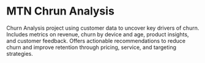 # MTN Chrun Analysis
 Churn Analysis project using customer data to uncover key drivers of churn. Includes metrics on revenue, churn by device and age, product insights, and customer feedback. Offers actionable recommendations to reduce churn and improve retention through pricing, service, and targeting strategies.
